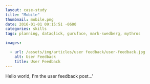 ```yaml
---
layout: case-study
title: "Mobile"
thumbnail: mobile.png
date: 2016-01-01 09:15:51 -0600
categories: skills
tags: planning, dataqlick, guruface, mark-swedberg, mythros

images:

  - url: /assets/img/articles/user feedback/user-feedback.jpg
    alt: User Feedback
    title: User Feedback
---
```


Hello world, I'm the user feedback post...'
